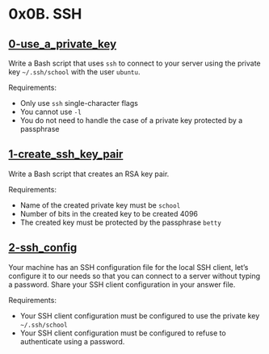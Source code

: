 # 0x0B. SSH

## [0-use_a_private_key](./0-use_a_private_key)
Write a Bash script that uses `ssh` to connect to your server using the private key `~/.ssh/school` with the user `ubuntu`.

Requirements:
- Only use `ssh` single-character flags
- You cannot use `-l`
- You do not need to handle the case of a private key protected by a passphrase

## [1-create_ssh_key_pair](./1-create_ssh_key_pair)
Write a Bash script that creates an RSA key pair.

Requirements:
- Name of the created private key must be `school`
- Number of bits in the created key to be created 4096
- The created key must be protected by the passphrase `betty`

## [2-ssh_config](./2-ssh_config)
Your machine has an SSH configuration file for the local SSH client, let’s configure it to our needs so that you can connect to a server without typing a password. Share your SSH client configuration in your answer file.

Requirements:
- Your SSH client configuration must be configured to use the private key `~/.ssh/school`
- Your SSH client configuration must be configured to refuse to authenticate using a password.
